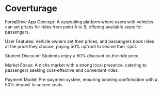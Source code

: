 # Coverturage
ForsaDrive
App Concept: A carpooling platform where users with vehicles can set prices for rides from point A to B, offering available seats for passengers.

User Features: Vehicle owners set their prices, and passengers book rides at the price they choose, paying 50% upfront to secure their spot.

Student Discount: Students enjoy a 50% discount on the ride price.

Market Focus: A niche market with a strong local presence, catering to passengers seeking cost-effective and convenient rides.

Payment Model: Pre-payment system, ensuring booking confirmation with a 50% deposit to secure seats.
